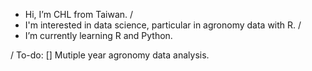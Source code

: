 - Hi, I’m CHL from Taiwan.
/
- I'm interested in data science, particular in agronomy data with R. 
/
- I’m currently learning R and Python.

/
To-do:
[] Mutiple year agronomy data analysis.